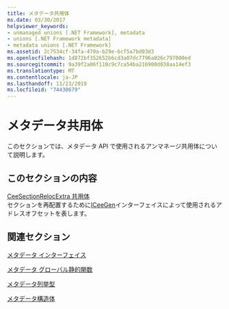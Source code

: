 ```yaml
---
title: メタデータ共用体
ms.date: 03/30/2017
helpviewer_keywords:
- unmanaged unions [.NET Framework], metadata
- unions [.NET Framework metadata]
- metadata unions [.NET Framework]
ms.assetid: 2c7534cf-34fa-470a-b29e-6cf5a7bd03d3
ms.openlocfilehash: 1d872bf352652b6cd3a07dc7796a026c797000ed
ms.sourcegitcommit: 9a39f2a06f110c9c7ca54ba216900d038aa14ef3
ms.translationtype: MT
ms.contentlocale: ja-JP
ms.lasthandoff: 11/23/2019
ms.locfileid: "74430679"
---
```

# <a name="metadata-unions"></a>メタデータ共用体
このセクションでは、メタデータ API で使用されるアンマネージ共用体について説明します。  
  
## <a name="in-this-section"></a>このセクションの内容  
 [CeeSectionRelocExtra 共用体](../../../../docs/framework/unmanaged-api/metadata/ceesectionrelocextra-union.md)  
 セクションを再配置するために[ICeeGen](../../../../docs/framework/unmanaged-api/metadata/iceegen-interface.md)インターフェイスによって使用されるアドレスオフセットを表します。  
  
## <a name="related-sections"></a>関連セクション  
 [メタデータ インターフェイス](../../../../docs/framework/unmanaged-api/metadata/metadata-interfaces.md)  
  
 [メタデータ グローバル静的関数](../../../../docs/framework/unmanaged-api/metadata/metadata-global-static-functions.md)  
  
 [メタデータ列挙型](../../../../docs/framework/unmanaged-api/metadata/metadata-enumerations.md)  
  
 [メタデータ構造体](../../../../docs/framework/unmanaged-api/metadata/metadata-structures.md)
